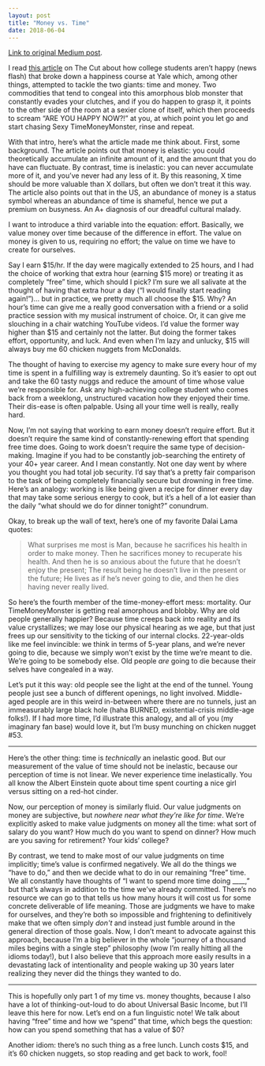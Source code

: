 ```yaml
---
layout: post
title: "Money vs. Time"
date: 2018-06-04
---
```


[Link to original Medium post](https://medium.com/@paul.n.gregg/money-vs-time-271b39a1dbb7).

I read [this article](https://www.thecut.com/2018/05/how-to-be-happy.html) on The Cut about how college students aren’t happy (news flash) that broke down a happiness course at Yale which, among other things, attempted to tackle the two giants: time and money. Two commodities that tend to congeal into this amorphous blob monster that constantly evades your clutches, and if you do happen to grasp it, it points to the other side of the room at a sexier clone of itself, which then proceeds to scream “ARE YOU HAPPY NOW?!” at you, at which point you let go and start chasing Sexy TimeMoneyMonster, rinse and repeat.

With that intro, here’s what the article made me think about. First, some background. The article points out that money is elastic: you could theoretically accumulate an infinite amount of it, and the amount that you do have can fluctuate. By contrast, time is inelastic: you can never accumulate more of it, and you’ve never had any less of it. By this reasoning, X time should be more valuable than X dollars, but often we don’t treat it this way. The article also points out that in the US, an abundance of money is a status symbol whereas an abundance of time is shameful, hence we put a premium on busyness. An A+ diagnosis of our dreadful cultural malady.

I want to introduce a third variable into the equation: effort. Basically, we value money over time because of the difference in effort. The value on money is given to us, requiring no effort; the value on time we have to create for ourselves.

Say I earn $15/hr. If the day were magically extended to 25 hours, and I had the choice of working that extra hour (earning $15 more) or treating it as completely “free” time, which should I pick? I’m sure we all salivate at the thought of having that extra hour a day (“I would finally start reading again!”)… but in practice, we pretty much all choose the $15. Why? An hour’s time can give me a really good conversation with a friend or a solid practice session with my musical instrument of choice. Or, it can give me slouching in a chair watching YouTube videos. I’d value the former way higher than $15 and certainly not the latter. But doing the former takes effort, opportunity, and luck. And even when I’m lazy and unlucky, $15 will always buy me 60 chicken nuggets from McDonalds.

The thought of having to exercise my agency to make sure every hour of my time is spent in a fulfilling way is extremely daunting. So it’s easier to opt out and take the 60 tasty nuggs and reduce the amount of time whose value we’re responsible for. Ask any high-achieving college student who comes back from a weeklong, unstructured vacation how they enjoyed their time. Their dis-ease is often palpable. Using all your time well is really, really hard.

Now, I’m not saying that working to earn money doesn’t require effort. But it doesn’t require the same kind of constantly-renewing effort that spending free time does. Going to work doesn’t require the same type of decision-making. Imagine if you had to be constantly job-searching the entirety of your 40+ year career. And I mean constantly. Not one day went by where you thought you had total job security. I’d say that’s a pretty fair comparison to the task of being completely financially secure but drowning in free time. Here’s an analogy: working is like being given a recipe for dinner every day that may take some serious energy to cook, but it’s a hell of a lot easier than the daily “what should we do for dinner tonight?” conundrum.

Okay, to break up the wall of text, here’s one of my favorite Dalai Lama quotes:
> What surprises me most is Man, because he sacrifices his health in order to make money. Then he sacrifices money to recuperate his health. And then he is so anxious about the future that he doesn’t enjoy the present; The result being he doesn’t live in the present or the future; He lives as if he’s never going to die, and then he dies having never really lived.

So here’s the fourth member of the time-money-effort mess: mortality. Our TimeMoneyMonster is getting real amorphous and blobby. Why are old people generally happier? Because time creeps back into reality and its value crystallizes; we may lose our physical hearing as we age, but that just frees up our sensitivity to the ticking of our internal clocks. 22-year-olds like me feel invincible: we think in terms of 5-year plans, and we’re never going to die, because we simply won’t exist by the time we’re meant to die. We’re going to be somebody else. Old people *are* going to die because their selves have congealed in a way.

Let’s put it this way: old people see the light at the end of the tunnel. Young people just see a bunch of different openings, no light involved. Middle-aged people are in this weird in-between where there are no tunnels, just an immeasurably large black hole (haha BURNED, existential-crisis middle-age folks!). If I had more time, I’d illustrate this analogy, and all of you (my imaginary fan base) would love it, but I’m busy munching on chicken nugget #53.

* * *

Here’s the other thing: time is *technically* an inelastic good. But our measurement of the value of time should not be inelastic, because our perception of time is not linear. We never experience time inelastically. You all know the Albert Einstein quote about time spent courting a nice girl versus sitting on a red-hot cinder.

Now, our perception of money is similarly fluid. Our value judgments on money are subjective, but *nowhere near what they’re like for time*. We’re explicitly asked to make value judgments on money all the time: what sort of salary do you want? How much do you want to spend on dinner? How much are you saving for retirement? Your kids’ college?

By contrast, we tend to make most of our value judgments on time implicitly; time’s value is confirmed negatively. We all do the things we “have to do,” and then we decide what to do in our remaining “free” time. We all constantly have thoughts of “I want to spend more time doing ____,” but that’s always in addition to the time we’ve already committed. There’s no resource we can go to that tells us how many hours it will cost us for some concrete deliverable of life meaning. Those are judgments we have to make for ourselves, and they’re both so impossible and frightening to definitively make that we often simply *don't* and instead just fumble around in the general direction of those goals. Now, I don’t meant to advocate against this approach, because I’m a big believer in the whole “journey of a thousand miles begins with a single step” philosophy (wow I’m really hitting all the idioms today!), but I also believe that this approach more easily results in a devastating lack of intentionality and people waking up 30 years later realizing they never did the things they wanted to do.

* * *

This is hopefully only part 1 of my time vs. money thoughts, because I also have a lot of thinking-out-loud to do about Universal Basic Income, but I’ll leave this here for now. Let’s end on a fun linguistic note! We talk about having “free” time and how we “spend” that time, which begs the question: how can you spend something that has a value of $0?

Another idiom: there’s no such thing as a free lunch. Lunch costs $15, and it’s 60 chicken nuggets, so stop reading and get back to work, fool!